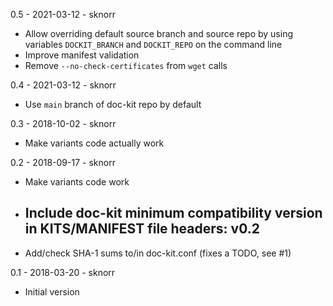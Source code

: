 0.5 - 2021-03-12 - sknorr
  - Allow overriding default source branch and source repo by using
    variables `DOCKIT_BRANCH` and `DOCKIT_REPO` on the command line
  - Improve manifest validation
  - Remove `--no-check-certificates` from `wget` calls

0.4 - 2021-03-12 - sknorr
  - Use `main` branch of doc-kit repo by default

0.3 - 2018-10-02 - sknorr
  - Make variants code actually work

0.2 - 2018-09-17 - sknorr
  - Make variants code work
  - Include doc-kit minimum compatibility version in KITS/MANIFEST
    file headers:
      v0.2
      --
  - Add/check SHA-1 sums to/in doc-kit.conf (fixes a TODO, see #1)

0.1 - 2018-03-20 - sknorr
  - Initial version
